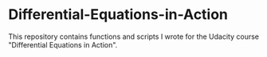 # Differential-Equations-in-Action
This repository contains functions and scripts I wrote for the Udacity course "Differential Equations in Action".
